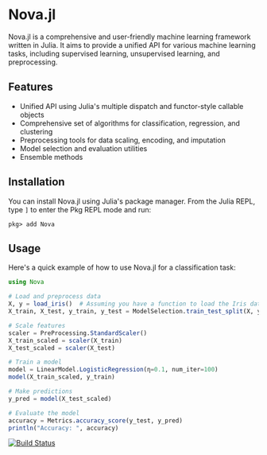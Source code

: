 # Nova.jl

Nova.jl is a comprehensive and user-friendly machine learning framework written in Julia. It aims to provide a unified API for various machine learning tasks, including supervised learning, unsupervised learning, and preprocessing.

## Features

- Unified API using Julia's multiple dispatch and functor-style callable objects
- Comprehensive set of algorithms for classification, regression, and clustering
- Preprocessing tools for data scaling, encoding, and imputation
- Model selection and evaluation utilities
- Ensemble methods

## Installation

You can install Nova.jl using Julia's package manager. From the Julia REPL, type `]` to enter the Pkg REPL mode and run:

`pkg> add Nova`

## Usage

Here's a quick example of how to use Nova.jl for a classification task:

```julia
using Nova

# Load and preprocess data
X, y = load_iris()  # Assuming you have a function to load the Iris dataset
X_train, X_test, y_train, y_test = ModelSelection.train_test_split(X, y, test_size=0.2)

# Scale features
scaler = PreProcessing.StandardScaler()
X_train_scaled = scaler(X_train)
X_test_scaled = scaler(X_test)

# Train a model
model = LinearModel.LogisticRegression(η=0.1, num_iter=100)
model(X_train_scaled, y_train)

# Make predictions
y_pred = model(X_test_scaled)

# Evaluate the model
accuracy = Metrics.accuracy_score(y_test, y_pred)
println("Accuracy: ", accuracy)
```




[![Build Status](https://github.com/ilkerarslan/Nova.jl/actions/workflows/CI.yml/badge.svg?branch=master)](https://github.com/ilkerarslan/Nova.jl/actions/workflows/CI.yml?query=branch%3Amaster)
